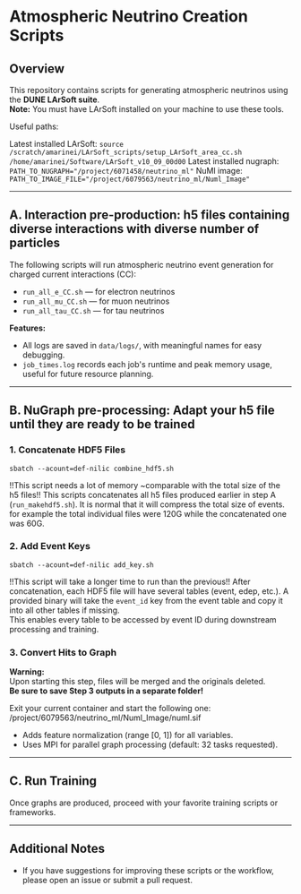 # Atmospheric Neutrino Creation Scripts

## Overview

This repository contains scripts for generating atmospheric neutrinos using the **DUNE LArSoft suite**.  
**Note:** You must have LArSoft installed on your machine to use these tools.

Useful paths:

Latest installed LArSoft:
`source /scratch/amarinei/LArSoft_scripts/setup_LArSoft_area_cc.sh /home/amarinei/Software/LArSoft_v10_09_00d00`
Latest installed nugraph:
`PATH_TO_NUGRAPH="/project/6071458/neutrino_ml"`
NuMl image:
`PATH_TO_IMAGE_FILE="/project/6079563/neutrino_ml/Numl_Image"`

---



## A. Interaction pre-production: h5 files containing diverse interactions with diverse number of particles


The following scripts will run atmospheric neutrino event generation for charged current interactions (CC):

- `run_all_e_CC.sh` &mdash; for electron neutrinos
- `run_all_mu_CC.sh` &mdash; for muon neutrinos
- `run_all_tau_CC.sh` &mdash; for tau neutrinos

**Features:**
- All logs are saved in `data/logs/`, with meaningful names for easy debugging.
- `job_times.log` records each job's runtime and peak memory usage, useful for future resource planning.

---

## B. NuGraph pre-processing: Adapt your h5 file until they are ready to be trained

### 1. Concatenate HDF5 Files

`sbatch --acount=def-nilic combine_hdf5.sh`

!!This script needs a lot of memory ~comparable with the total size of the h5 files!!
This scripts concatenates all h5 files produced earlier in step A (`run_makehdf5.sh`). It is normal that it will compress the total size of events. for example the total individual files were 120G while the concatenated one was 60G.

### 2. Add Event Keys

`sbatch --acount=def-nilic add_key.sh`

!!This script will take a longer time to run than the previous!!
After concatenation, each HDF5 file will have several tables (event, edep, etc.). A provided binary will take the `event_id` key from the event table and copy it into all other tables if missing.  
This enables every table to be accessed by event ID during downstream processing and training.


### 3. Convert Hits to Graph

**Warning:**  
Upon starting this step, files will be merged and the originals deleted.  
**Be sure to save Step 3 outputs in a separate folder!**

Exit your current container and start the following one:
/project/6079563/neutrino_ml/Numl_Image/numl.sif

- Adds feature normalization (range [0, 1]) for all variables.
- Uses MPI for parallel graph processing (default: 32 tasks requested).

---

## C. Run Training

Once graphs are produced, proceed with your favorite training scripts or frameworks.

---

## Additional Notes

- If you have suggestions for improving these scripts or the workflow, please open an issue or submit a pull request.
